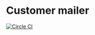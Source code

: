 # Customer mailer

[![Circle CI](https://circleci.com/gh/jroehl/lambda.customer-mailer/tree/master.svg?style=shield&circle-token=f6de3240c2da0ef7594cf3749b404adf7541d8d3)](https://circleci.com/gh/jroehl/lambda.customer-mailer/tree/master)
